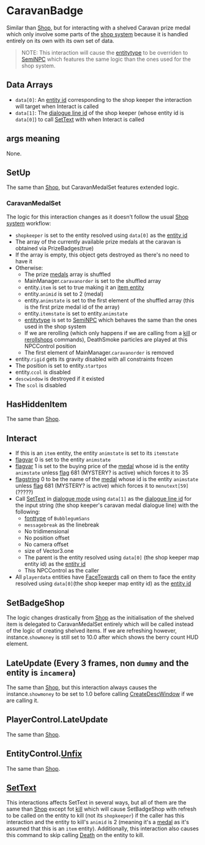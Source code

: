 # CaravanBadge
Similar than [Shop](Shop.md), but for interacting with a shelved Caravan prize medal which only involve some parts of the [shop system](../Shop%20system.md) because it is handled entirely on its own with its own set of data.

> NOTE: This interaction will cause the [entitytype](../NPCType.md) to be overriden to [SemiNPC](../Shop%20system.md#seminpc) which features the same logic than the ones used for the shop system.

## Data Arrays
- `data[0]`: An [entity id](../../../SetText/Common%20commands%20id%20schemes/Entity%20id.md) corresponding to the shop keeper the interaction will target when Interact is called
- `data[1]`: The [dialogue line id](../../../SetText/Common%20commands%20id%20schemes/Dialogue%20line%20id.md) of the shop keeper (whose entity id is `data[0]`) to call [SetText](../../../SetText/SetText.md) with when Interact is called

## args meaning
None.

## SetUp
The same than [Shop](Shop.md), but CaravanMedalSet features extended logic.

### CaravanMedalSet
The logic for this interaction changes as it doesn't follow the usual [Shop system](../Shop%20system.md) workflow:
- `shopkeeper` is set to the entity resolved using `data[0]` as the [entity id](../../../SetText/Common%20commands%20id%20schemes/Entity%20id.md)
- The array of the currently available prize medals at the caravan is obtained via PrizeBadges(true)
- If the array is empty, this object gets destroyed as there's no need to have it
- Otherwise:
  - The prize [medals](../../../Enums%20and%20IDs/Medal.md) array is shuffled
  - MainManager.`caravanorder` is set to the shuffled array
  - entity.`item` is set to true making it an [item entity](../../EntityControl/Item%20entity.md)
  - entity.`animid` is set to 2 (medal)
  - entity.`animstate` is set to the first element of the shuffled array (this is the first prize medal id of the array)
  - entity.`itemstate` is set to entity.`animstate`
  - [entitytype](../NPCType.md) is set to [SemiNPC](../Shop%20system.md#seminpc) which behaves the same than the ones used in the shop system
  - If we are rerolling (which only happens if we are calling from a [kill](../../../SetText/Individual%20commands/Kill.md) or [rerollshops](../../../SetText/Individual%20commands/Rerollshops.md) commands), DeathSmoke particles are played at this NPCControl position
  - The first element of MainManager.`caravanorder` is removed
- entity.`rigid` gets its gravity disabled with all constraints frozen
- The position is set to entity.`startpos`
- entity.`ccol` is disabled
- `descwindow` is destroyed if it existed
- The `scol` is disabled

## HasHiddenItem
The same than [Shop](Shop.md).

## Interact
- If this is an `item` entity, the entity `animstate` is set to its `itemstate`
- [flagvar](../../../Flags%20arrays/flagvar.md) 0 is set to the entity `animstate`
- [flagvar](../../../Flags%20arrays/flagvar.md) 1 is set to the buying price of the [medal](../../../Enums%20and%20IDs/Medal.md) whose id is the entity `animstate` unless [flag](../../../Flags%20arrays/flags.md) 681 (MYSTERY? is active) which forces it to 35
- [flagstring](../../../Flags%20arrays/flagstring.md) 0 to be the name of the [medal](../../../Enums%20and%20IDs/Medal.md) whose id is the entity `animstate` unless [flag](../../../Flags%20arrays/flags.md) 681 (MYSTERY? is active) which forces it to `menutext[59]` (?????)
- Call [SetText](../../../SetText/SetText.md) in [dialogue mode](../../../SetText/Dialogue%20mode.md) using `data[1]` as the [dialogue line id](../../../SetText/Common%20commands%20id%20schemes/Dialogue%20line%20id.md) for the input string (the shop keeper's caravan medal dialogue line) with the following:
  - [fonttype](../../../SetText/Notable%20states.md#fonttype) of `BubblegumSans`
  - `messagebreak` as the linebreak
  - No tridimensional
  - No position offset
  - No camera offset
  - size of Vector3.one
  - The parent is the entity resolved using `data[0]` (the shop keeper map entity id) as the [entity id](../../../SetText/Common%20commands%20id%20schemes/Entity%20id.md)
  - This NPCControl as the caller
- All `playerdata` entities have [FaceTowards](../../EntityControl/EntityControl%20Methods.md) call on them to face the entity resolved using `data[0]`(the shop keeper map entity id) as the [entity id](../../../SetText/Common%20commands%20id%20schemes/Entity%20id.md)

## SetBadgeShop
The logic changes drastically from [Shop](Shop.md) as the initialisation of the shelved item is delegated to CaravanMedalSet entirely which will be called instead of the logic of creating shelved items. If we are refreshing however, instance.`showmoney` is still set to 10.0 after which shows the berry count HUD element.

## LateUpdate (Every 3 frames, non `dummy` and the entity is `incamera`)
The same than [Shop](Shop.md), but this interaction always causes the instance.`showmoney` to be set to 1.0 before calling [CreateDescWindow](../Notable%20methods/CreateDescWindow.md) if we are calling it.

## PlayerControl.LateUpdate
The same than [Shop](Shop.md).

## EntityControl.[Unfix](../../EntityControl/EntityControl%20Methods.md#unfix)
The same than [Shop](Shop.md).

## [SetText](../../../SetText/SetText.md)
This interactions affects SetText in several ways, but all of them are the same than [Shop](Shop.md) except fot [kill](../../../SetText/Individual%20commands/Kill.md) which will cause SetBadgeShop with refresh to be called on the entity to kill (not its `shopkeeper`) if the caller has this interaction and the entity to kill's `animid` is 2 (meaning it's a [medal](../../../Enums%20and%20IDs/Medal.md) as it's assumed that this is an `item` entity). Additionally, this interaction also causes this command to skip calling [Death](../../EntityControl/Notable%20methods/Death.md) on the entity to kill.